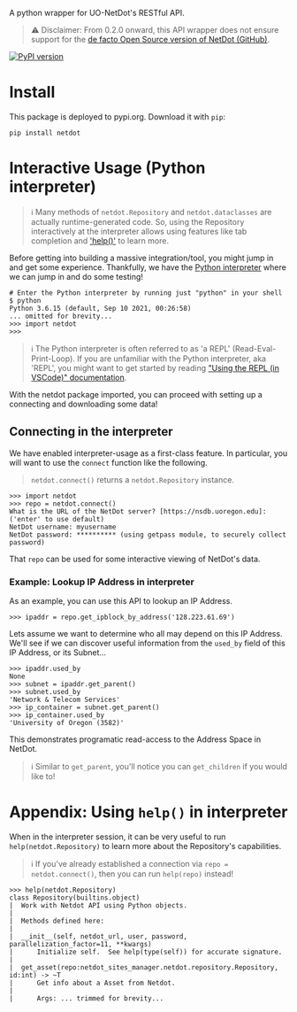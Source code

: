 A python wrapper for UO-NetDot's RESTful API.

> ⚠ Disclaimer: From 0.2.0 onward, this API wrapper does not ensure support for the [de facto Open Source version of NetDot (GitHub)](https://github.com/cvicente/Netdot).

[![PyPI version](https://badge.fury.io/py/netdot.svg)](https://badge.fury.io/py/netdot)

# Install 

This package is deployed to pypi.org.
Download it with `pip`:

    pip install netdot

# Interactive Usage (Python interpreter)

> ℹ Many methods of `netdot.Repository` and `netdot.dataclasses` are actually runtime-generated code.
> So, using the Repository interactively at the interpreter allows using features like tab completion and ['help()'](#appendix-using-help-in-interpreter) to learn more. 

Before getting into building a massive integration/tool, you might jump in and get some experience.
Thankfully, we have the [Python interpreter](https://docs.python.org/3/tutorial/interpreter.html) where we can jump in and do some testing!

    # Enter the Python interpreter by running just "python" in your shell
    $ python
    Python 3.6.15 (default, Sep 10 2021, 00:26:58) 
    ... omitted for brevity...
    >>> import netdot
    >>>

> ℹ The Python interpreter is often referred to as 'a REPL' (Read-Eval-Print-Loop).
> If you are unfamiliar with the Python interpreter, aka 'REPL', you might want to get started by reading ["Using the REPL (in VSCode)" documentation](https://www.learnpython.dev/01-introduction/02-requirements/05-vs-code/04-the-repl-in-vscode/).

With the netdot package imported, you can proceed with setting up a connecting and downloading some data!

## Connecting in the interpreter

We have enabled interpreter-usage as a first-class feature.
In particular, you will want to use the `connect` function like the following.

> `netdot.connect()` returns a `netdot.Repository` instance.

    >>> import netdot
    >>> repo = netdot.connect()
    What is the URL of the NetDot server? [https://nsdb.uoregon.edu]: ('enter' to use default)
    NetDot username: myusername
    NetDot password: ********** (using getpass module, to securely collect password)

That `repo` can be used for some interactive viewing of NetDot's data.

### Example: Lookup IP Address in interpreter

As an example, you can use this API to lookup an IP Address.

    >>> ipaddr = repo.get_ipblock_by_address('128.223.61.69')

Lets assume we want to determine who all may depend on this IP Address.
We'll see if we can discover useful information from the `used_by` field of this IP Address, or its Subnet...

    >>> ipaddr.used_by
    None
    >>> subnet = ipaddr.get_parent()
    >>> subnet.used_by
    'Network & Telecom Services'
    >>> ip_container = subnet.get_parent()
    >>> ip_container.used_by
    'University of Oregon (3582)'

This demonstrates programatic read-access to the Address Space in NetDot.

> ℹ Similar to `get_parent`, you'll notice you can `get_children` if you would like to!

# Appendix: Using `help()` in interpreter

When in the interpreter session, it can be very useful to run `help(netdot.Repository)` to learn more about the Repository's capabilities.

> ℹ If you've already established a connection via `repo = netdot.connect()`, then you can run `help(repo)` instead!

    >>> help(netdot.Repository)
    class Repository(builtins.object)
    |  Work with Netdot API using Python objects.
    |  
    |  Methods defined here:
    |  
    |  __init__(self, netdot_url, user, password, parallelization_factor=11, **kwargs)
    |      Initialize self.  See help(type(self)) for accurate signature.
    |  
    |  get_asset(repo:netdot_sites_manager.netdot.repository.Repository, id:int) -> ~T
    |      Get info about a Asset from Netdot.
    |      
    |      Args: ... trimmed for brevity...